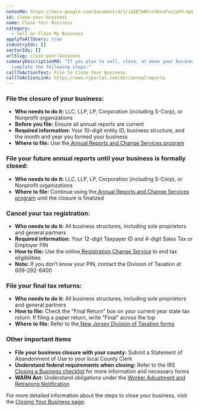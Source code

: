 ```yaml
---
notesMd: https://docs.google.com/document/d/1riQ2ETmNCcn3hosFvujoFV-6pWJiptwayLhX1_LxnrM/edit?tab=t.0
id: close-your-business
name: Close Your Business
category:
  - Sell or Close My Business
applyToAllUsers: true
industryIds: []
sectorIds: []
urlSlug: close-your-business
summaryDescriptionMd: "If you plan to sell, close, or move your business,
  complete the following steps:"
callToActionText: File to Close Your Business
callToActionLink: https://www.njportal.com/dor/annualreports
---
```


### File the closure of your business:

- **Who needs to do it:** LLC, LLP, LP, Corporation (including S-Corp), or Nonprofit organizations
- **Before you file:** Ensure all annual reports are current
- **Required information:** Your 10-digit entity ID, business structure, and the month and year you formed your business
- **Where to file:** Use the[ Annual Reports and Change Services program](https://www.njportal.com/dor/annualreports)

### File your future annual reports until your business is formally closed:

- **Who needs to do it:** LLC, LLP, LP, Corporation (including S-Corp), or Nonprofit organizations
- **Where to file:** Continue using the[ Annual Reports and Change Services program](https://www.njportal.com/dor/annualreports) until the closure is finalized

### Cancel your tax registration:

- **Who needs to do it:** All business structures, including sole proprietors and general partners
- **Required information:** Your 12-digit Taxpayer ID and 4-digit Sales Tax or Employer PIN
- **How to file:** Use the online[ Registration Change Service](https://www.state.nj.us/treasury/revenue/regrecords.shtml) to end tax eligibilities
- **Note:** If you don’t know your PIN, contact the Division of Taxation at 609-292-6400

### File your final tax returns:

- **Who needs to do it:** All business structures, including sole proprietors and general partners
- **How to file:** Check the "Final Return" box on your current year state tax return. If filing a paper return, write "Final" across the top
- **Where to file:** Refer to the[ New Jersey Division of Taxation forms](https://www.state.nj.us/treasury/taxation/forms/efile.shtml)

### Other important items 

- **File your business closure with your county:** Submit a Statement of Abandonment of Use to your local County Clerk
- **Understand federal requirements when closing:** Refer to the IRS[ Closing a Business checklist](https://www.irs.gov/businesses/small-businesses-self-employed/closing-a-business) for more information and necessary forms
- **WARN Act:** Understand obligations under the [Worker Adjustment and Retraining Notification](https://business.nj.gov/pages/closing-your-business#section-4)

For more detailed information about the steps to close your business, visit the [Closing Your Business page](https://business.nj.gov/pages/closing-your-business#section-4).
